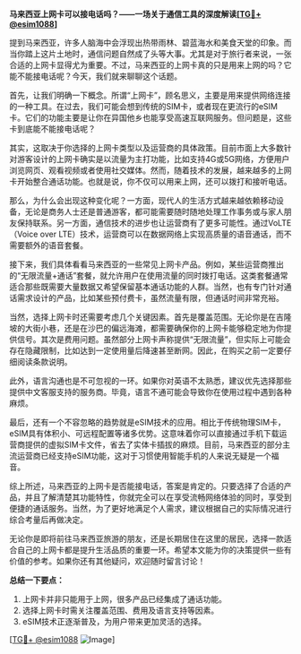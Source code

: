 **马来西亚上网卡可以接电话吗？——一场关于通信工具的深度解读[[TG💪+ @esim1088](https://t.me/s/esim1088)]**

提到马来西亚，许多人脑海中会浮现出热带雨林、碧蓝海水和美食天堂的印象。而当你踏上这片土地时，通信问题自然成了头等大事。尤其是对于旅行者来说，一张合适的上网卡显得尤为重要。不过，马来西亚的上网卡真的只是用来上网的吗？它能不能接电话呢？今天，我们就来聊聊这个话题。

首先，让我们明确一下概念。所谓“上网卡”，顾名思义，主要是用来提供网络连接的一种工具。在过去，我们可能会想到传统的SIM卡，或者现在更流行的eSIM卡。它们的功能主要是让你在异国他乡也能享受高速互联网服务。但问题是，这些卡到底能不能接电话呢？

其实，这取决于你选择的上网卡类型以及运营商的具体政策。目前市面上大多数针对游客设计的上网卡确实是以流量为主打功能，比如支持4G或5G网络，方便用户浏览网页、观看视频或者使用社交媒体。然而，随着技术的发展，越来越多的上网卡开始整合通话功能。也就是说，你不仅可以用来上网，还可以拨打和接听电话。

那么，为什么会出现这种变化呢？一方面，现代人的生活方式越来越依赖移动设备，无论是商务人士还是普通游客，都可能需要随时随地处理工作事务或与家人朋友保持联系。另一方面，通信技术的进步也让运营商有了更多可能性。通过VoLTE（Voice over LTE）技术，运营商可以在数据网络上实现高质量的语音通话，而不需要额外的语音套餐。

接下来，我们具体看看马来西亚的一些常见上网卡产品。例如，某些运营商推出的“无限流量+通话”套餐，就允许用户在使用流量的同时拨打电话。这类套餐通常适合那些既需要大量数据又希望保留基本通话功能的人群。当然，也有专门针对通话需求设计的产品，比如某些预付费卡，虽然流量有限，但通话时间非常充裕。

当然，选择上网卡时还需要考虑几个关键因素。首先是覆盖范围。无论你是在吉隆坡的大街小巷，还是在沙巴的偏远海滩，都需要确保你的上网卡能够稳定地为你提供信号。其次是费用问题。虽然部分上网卡声称提供“无限流量”，但实际上可能会存在隐藏限制，比如达到一定使用量后降速甚至断网。因此，在购买之前一定要仔细阅读条款说明。

此外，语言沟通也是不可忽视的一环。如果你对英语不太熟悉，建议优先选择那些提供中文客服支持的服务商。毕竟，语言不通可能会导致你在使用过程中遇到各种麻烦。

最后，还有一个不容忽略的趋势就是eSIM技术的应用。相比于传统物理SIM卡，eSIM具有体积小、可远程配置等诸多优势。这意味着你可以直接通过手机下载运营商提供的虚拟SIM卡文件，省去了实体卡插拔的麻烦。目前，马来西亚的部分主流运营商已经支持eSIM功能，这对于习惯使用智能手机的人来说无疑是一个福音。

综上所述，马来西亚的上网卡是否能接电话，答案是肯定的。只要选择了合适的产品，并且了解清楚其功能特性，你就完全可以在享受流畅网络体验的同时，享受到便捷的通话服务。当然，为了更好地满足个人需求，建议根据自己的实际情况进行综合考量后再做决定。

无论你是即将前往马来西亚旅游的朋友，还是长期居住在这里的居民，选择一款适合自己的上网卡都是提升生活品质的重要一环。希望本文能为你的决策提供一些有价值的参考。如果你还有其他疑问，欢迎随时留言讨论！

**总结一下要点：**
1. 上网卡并非只能用于上网，很多产品已经集成了通话功能。
2. 选择上网卡时需关注覆盖范围、费用及语言支持等因素。
3. eSIM技术正逐渐普及，为用户带来更加灵活的选择。

[[TG💪+ @esim1088](https://t.me/s/esim1088) ![Image](https://i.postimg.cc/4NQfJmqS/Snipaste-2025-05-13-00-14-12.png)]